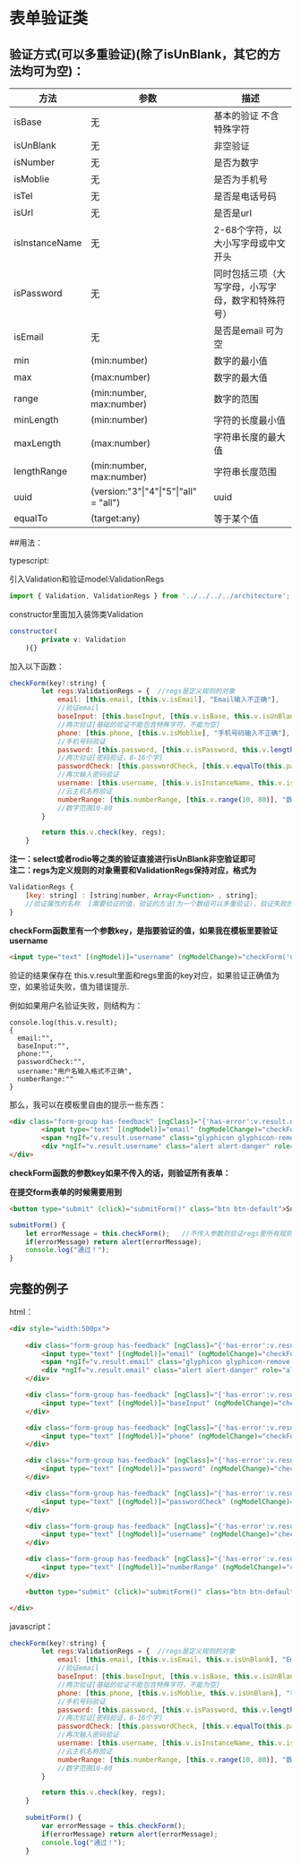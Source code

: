 # 表单验证类



## 验证方式(可以多重验证)(除了isUnBlank，其它的方法均可为空)：

| 方法             | 参数                                     | 描述                        |
| -------------- | -------------------------------------- | ------------------------- |
| isBase         | 无                                      | 基本的验证 不含特殊字符          |
| isUnBlank      | 无                                      | 非空验证                      |
| isNumber       | 无                                      | 是否为数字                  |
| isMoblie       | 无                                      | 是否为手机号                  |
| isTel          | 无                                      | 是否是电话号码               |
| isUrl          | 无                                      | 是否是url             |
| isInstanceName | 无                                      | 2-68个字符，以大小写字母或中文开头     |
| isPassword     | 无                                      | 同时包括三项（大写字母，小写字母，数字和特殊符号）|
| isEmail        | 无                                      | 是否是email        可为空          |
| min            | (min:number)                           | 数字的最小值                    |
| max            | (max:number)                           | 数字的最大值                    |
| range          | (min:number, max:number)               | 数字的范围                     |
| minLength      | (min:number)                           | 字符的长度最小值                  |
| maxLength      | (max:number)                           | 字符串长度的最大值                 |
| lengthRange    | (min:number, max:number)               | 字符串长度范围                   |
| uuid           | (version:"3"\|"4"\|"5"\|"all" = "all") | uuid                      |
| equalTo        | (target:any)                           | 等于某个值                     |



##用法：


typescript:

引入Validation和验证model:ValidationRegs

```javascript
import { Validation, ValidationRegs } from '../../../../architecture';
```

constructor里面加入装饰类Validation

```javascript
constructor(
		private v: Validation
	){}
```

加入以下函数：

```javascript
checkForm(key?:string) {
		let regs:ValidationRegs = {  //regs是定义规则的对象
			email: [this.email, [this.v.isEmail], "Email输入不正确"], 
  			//验证email
			baseInput: [this.baseInput, [this.v.isBase, this.v.isUnBlank], "不能包含特殊字符"],
  			//两次验证[基础的验证不能包含特殊字符，不能为空]
			phone: [this.phone, [this.v.isMoblie], "手机号码输入不正确"],
  			//手机号码验证
			password: [this.password, [this.v.isPassword, this.v.lengthRange(8, 16)], "密码输入不正确"],
  			//两次验证[密码验证，8-16个字]
			passwordCheck: [this.passwordCheck, [this.v.equalTo(this.password)], "两次密码输入不一致"],
  			//再次输入密码验证
			username: [this.username, [this.v.isInstanceName, this.v.isBase], "用户名输入格式不正确"],
  			//云主机名称验证
			numberRange: [this.numberRange, [this.v.range(10, 80)], "数字范围不对"],
  			//数字范围10-80
		}

		return this.v.check(key, regs);
	}
```
**注一：select或者rodio等之类的验证直接进行isUnBlank非空验证即可**  
**注二：regs为定义规则的对象需要和ValidationRegs保持对应，格式为**

```javascript
ValidationRegs {
    [key: string] : [string|number, Array<Function> , string];
  	//验证属性的名称  [需要验证的值，验证的方法(为一个数组可以多重验证)，验证失败的提示]
}
```

**checkForm函数里有一个参数key，是指要验证的值，如果我在模板里要验证username**

```html
<input type="text" [(ngModel)]="username" (ngModelChange)="checkForm('username')" placeholder="用户名" class="form-control">
```

验证的结果保存在 this.v.result里面和regs里面的key对应，如果验证正确值为空，如果验证失败，值为错误提示.

例如如果用户名验证失败，则结构为：

```
console.log(this.v.result);
{
  email:"",
  baseInput:"",
  phone:"",
  passwordCheck:"",
  username:"用户名输入格式不正确",
  numberRange:""
}
```

那么，我可以在模板里自由的提示一些东西：

```html
<div class="form-group has-feedback" [ngClass]="{'has-error':v.result.username}">
		<input type="text" [(ngModel)]="email" (ngModelChange)="checkForm('username')" placeholder="用户名" class="form-control">
		<span *ngIf="v.result.username" class="glyphicon glyphicon-remove form-control-feedback"></span>
		<div *ngIf="v.result.username" class="alert alert-danger" role="alert">{{v.result.username}}</div>
</div>
```

**checkForm函数的参数key如果不传入的话，则验证所有表单：**

**在提交form表单的时候需要用到**

```html
<button type="submit" (click)="submitForm()" class="btn btn-default">Submit</button>
```

```javascript
submitForm() {
	let errorMessage = this.checkForm();   //不传入参数则验证regs里所有规则
	if(errorMessage) return alert(errorMessage);
	console.log("通过！");
}
```





## 完整的例子

html：

```html
<div style="width:500px">
	
	<div class="form-group has-feedback" [ngClass]="{'has-error':v.result.email}">
		<input type="text" [(ngModel)]="email" (ngModelChange)="checkForm('email')" placeholder="邮箱" class="form-control">
		<span *ngIf="v.result.email" class="glyphicon glyphicon-remove form-control-feedback"></span>
		<div *ngIf="v.result.email" class="alert alert-danger" role="alert">{{v.result.email}}</div>
	</div>

	<div class="form-group has-feedback" [ngClass]="{'has-error':v.result.baseInput}">
		<input type="text" [(ngModel)]="baseInput" (ngModelChange)="checkForm('baseInput')" placeholder="基本表单不包含特殊字符" class="form-control">
	</div>

	<div class="form-group has-feedback" [ngClass]="{'has-error':v.result.phone}">
		<input type="text" [(ngModel)]="phone" (ngModelChange)="checkForm('phone')" placeholder="手机号" class="form-control">
	</div>

	<div class="form-group has-feedback" [ngClass]="{'has-error':v.result.password}">
		<input type="text" [(ngModel)]="password" (ngModelChange)="checkForm('password')" placeholder="密码" class="form-control">
	</div>

	<div class="form-group has-feedback" [ngClass]="{'has-error':v.result.passwordCheck}">
		<input type="text" [(ngModel)]="passwordCheck" (ngModelChange)="checkForm('passwordCheck')" placeholder="再次输入密码" class="form-control">
	</div>

	<div class="form-group has-feedback" [ngClass]="{'has-error':v.result.username}">
		<input type="text" [(ngModel)]="username" (ngModelChange)="checkForm('username')" placeholder="用户名" class="form-control">
	</div>

	<div class="form-group has-feedback" [ngClass]="{'has-error':v.result.numberRange}">
		<input type="text" [(ngModel)]="numberRange" (ngModelChange)="checkForm('numberRange')" placeholder="大于10小于80" class="form-control">
	</div>

	<button type="submit" (click)="submitForm()" class="btn btn-default">Submit</button>

</div>
```

javascript：

```javascript
checkForm(key?:string) {
		let regs:ValidationRegs = {  //regs是定义规则的对象
			email: [this.email, [this.v.isEmail, this.v.isUnBlank], "Email输入不正确"], 
  			//验证email
			baseInput: [this.baseInput, [this.v.isBase, this.v.isUnBlank], "不能包含特殊字符"],
  			//两次验证[基础的验证不能包含特殊字符，不能为空]
			phone: [this.phone, [this.v.isMoblie, this.v.isUnBlank], "手机号码输入不正确"],
  			//手机号码验证
			password: [this.password, [this.v.isPassword, this.v.lengthRange(8, 16)], "密码输入不正确"],
  			//两次验证[密码验证，8-16个字]
			passwordCheck: [this.passwordCheck, [this.v.equalTo(this.password)], "两次密码输入不一致"],
  			//再次输入密码验证
			username: [this.username, [this.v.isInstanceName, this.v.isBase], "用户名输入格式不正确"],
  			//云主机名称验证
			numberRange: [this.numberRange, [this.v.range(10, 80)], "数字范围不对"],
  			//数字范围10-80
		}

		return this.v.check(key, regs);
	}
    
    submitForm() {
		var errorMessage = this.checkForm();
		if(errorMessage) return alert(errorMessage);
		console.log("通过！");
	}
```
